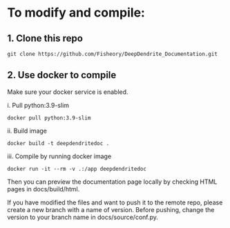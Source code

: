# To modify and compile:

## 1. Clone this repo

```
git clone https://github.com/Fisheory/DeepDendrite_Documentation.git
```

## 2. Use docker to compile

Make sure your docker service is enabled.

i. Pull python:3.9-slim

```
docker pull python:3.9-slim
```

ii. Build image

```
docker build -t deepdendritedoc .
```

iii. Compile by running docker image

```
docker run -it --rm -v .:/app deepdendritedoc
```

Then you can preview the documentation page locally by checking HTML pages in docs/build/html.

If you have modified the files and want to push it to the remote repo, please create a new branch with a name of version. Before pushing, change the version to your branch name in docs/source/conf.py.